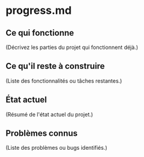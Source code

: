 # progress.md

## Ce qui fonctionne

(Décrivez les parties du projet qui fonctionnent déjà.)

## Ce qu'il reste à construire

(Liste des fonctionnalités ou tâches restantes.)

## État actuel

(Résumé de l'état actuel du projet.)

## Problèmes connus

(Liste des problèmes ou bugs identifiés.) 